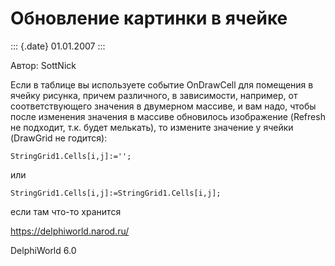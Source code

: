Обновление картинки в ячейке
============================

::: {.date}
01.01.2007
:::

Автор: SottNick

Если в таблице вы используете событие OnDrawCell для помещения в ячейку
рисунка, причем различного, в зависимости, например, от соответствующего
значения в двумерном массиве, и вам надо, чтобы после изменения значения
в массиве обновилось изображение (Refresh не подходит, т.к. будет
мелькать), то измените значение у ячейки (DrawGrid не годится):

    StringGrid1.Cells[i,j]:=''; 

или

    StringGrid1.Cells[i,j]:=StringGrid1.Cells[i,j]; 

если там что-то хранится

<https://delphiworld.narod.ru/>

DelphiWorld 6.0
